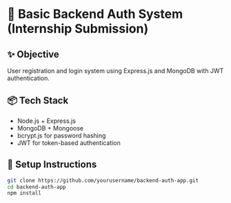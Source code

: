 # 🔐 Basic Backend Auth System (Internship Submission)

## ✨ Objective
User registration and login system using Express.js and MongoDB with JWT authentication.

## 📦 Tech Stack
- Node.js + Express.js
- MongoDB + Mongoose
- bcrypt.js for password hashing
- JWT for token-based authentication

## 🚀 Setup Instructions

```bash
git clone https://github.com/yourusername/backend-auth-app.git
cd backend-auth-app
npm install

